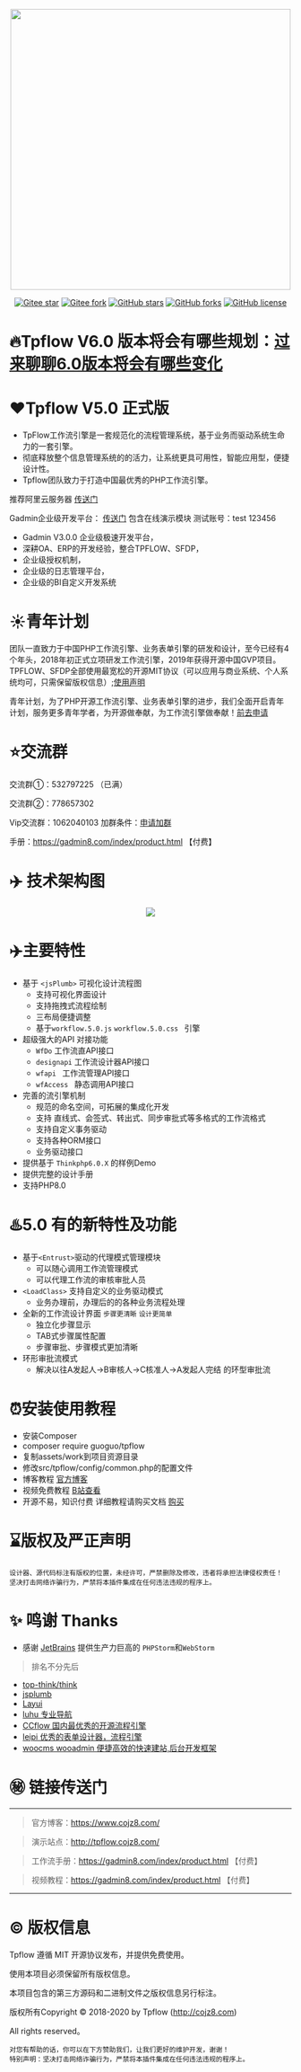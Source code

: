 <p align="center">
<img src="https://www.gadmin8.com/tpflow.png" width="500" />
</p>
<div align="center">

[![Gitee star](https://gitee.com/ntdgg/tpflow/badge/star.svg?theme=gvp)](https://gitee.com/ntdgg/tpflow)
[![Gitee fork](https://gitee.com/ntdgg/tpflow/badge/fork.svg?theme=gvp)](https://gitee.com/ntdgg/tpflow)
[![GitHub stars](https://img.shields.io/badge/license-Mit-yellowgreen?style=flat-square&logo=github)](https://gitee.com/ntdgg/tpflow)
[![GitHub forks](https://img.shields.io/badge/Tpflow-5.0-brightgreen?style=flat-square&logo=github)](https://gitee.com/ntdgg/tpflow)
[![GitHub license](https://img.shields.io/badge/Language-PHP8-orange?style=flat-square&logo=)](https://gitee.com/ntdgg/tpflow) 

</div>

# 🔥Tpflow V6.0 版本将会有哪些规划：[过来聊聊6.0版本将会有哪些变化](https://gitee.com/ntdgg/tpflow/issues/I48S0C "Demo") 

# ❤️Tpflow V5.0 正式版

*   TpFlow工作流引擎是一套规范化的流程管理系统，基于业务而驱动系统生命力的一套引擎。 
*   彻底释放整个信息管理系统的的活力，让系统更具可用性，智能应用型，便捷设计性。 
*   Tpflow团队致力于打造中国最优秀的PHP工作流引擎。


 推荐阿里云服务器 [传送门](https://www.aliyun.com/minisite/goods?userCode=6y4qge6i "Demo") 


Gadmin企业级开发平台：  [传送门](https://gadmin8.com "Demo") 包含在线演示模块 测试账号：test 123456

* Gadmin V3.0.0 企业级极速开发平台，
* 深耕OA、ERP的开发经验，整合TPFLOW、SFDP，
* 企业级授权机制，
* 企业级的日志管理平台，
* 企业级的BI自定义开发系统
# ☀️青年计划
团队一直致力于中国PHP工作流引擎、业务表单引擎的研发和设计，至今已经有4个年头，2018年初正式立项研发工作流引擎，2019年获得开源中国GVP项目。TPFLOW、SFDP全部使用最宽松的开源MIT协议（可以应用与商业系统、个人系统均可，只需保留版权信息）;[使用声明](https://www.cojz8.com/topic/2)

青年计划，为了PHP开源工作流引擎、业务表单引擎的进步，我们全面开启青年计划，服务更多青年学者，为开源做奉献，为工作流引擎做奉献！[前去申请](https://gadmin8.com/index/young.html)

# ⭐交流群

交流群①：532797225  （已满）

交流群②：778657302

Vip交流群：1062040103  加群条件：[申请加群](https://www.cojz8.com/article/148 "加群条件") 

手册：https://gadmin8.com/index/product.html  【付费】

# ✈️ 技术架构图

<p align="center">
<img src="https://www.gadmin8.com/img/tpflow_er.jpg"  />
</p>

# ✈️主要特性

+ 基于  `<jsPlumb>` 可视化设计流程图
    + 支持可视化界面设计
    + 支持拖拽式流程绘制
    + 三布局便捷调整
    + 基于`workflow.5.0.js` `workflow.5.0.css ` 引擎
+ 超级强大的API 对接功能
    + `WfDo` 工作流直API接口
    + `designapi` 工作流设计器API接口
    + `wfapi ` 工作流管理API接口
    + `wfAccess ` 静态调用API接口
+ 完善的流引擎机制
    + 规范的命名空间，可拓展的集成化开发
    + 支持 直线式、会签式、转出式、同步审批式等多格式的工作流格式
    + 支持自定义事务驱动
    + 支持各种ORM接口
    + 业务驱动接口
+ 提供基于 `Thinkphp6.0.X` 的样例Demo
+ 提供完整的设计手册
+ 支持PHP8.0


# ♨️5.0 有的新特性及功能

*   基于`<Entrust>`驱动的代理模式管理模块
    * 可以随心调用工作流管理模式
    * 可以代理工作流的审核审批人员
*  `<LoadClass>` 支持自定义的业务驱动模式
    * 业务办理前，办理后的的各种业务流程处理
*  全新的工作流设计界面  `步骤更清晰` `设计更简单`
    * 独立化步骤显示
    * TAB式步骤属性配置
    * 步骤审批、步骤模式更加清晰
 *  环形审批流模式
    * 解决以往A发起人->B审核人->C核准人->A发起人完结 的环型审批流 

# ⏰安装使用教程
 *  安装Composer
 *  composer require guoguo/tpflow
 *  复制assets/work到项目资源目录
 *  修改src/tpflow/config/common.php的配置文件
 *  博客教程 [官方博客](https://www.cojz8.com/ "官方博客")
 *  视频免费教程 [B站查看](https://www.bilibili.com/video/BV1VZ4y1A71Q)
 *   开源不易，知识付费  详细教程请购买文档 [购买](https://gadmin8.com/index/product.html)

# ⌛版权及严正声明

~~~
设计器、源代码标注有版权的位置，未经许可，严禁删除及修改，违者将承担法律侵权责任！
坚决打击网络诈骗行为，严禁将本插件集成在任何违法违规的程序上。
~~~


# ✨ 鸣谢  Thanks

- 感谢 [JetBrains](https://www.jetbrains.com) 提供生产力巨高的 `PHPStorm`和`WebStorm`
> 排名不分先后

- [top-think/think](https://github.com/top-think/think)
- [jsplumb](https://jsplumbtoolkit.com)
- [Layui](https://www.layui.com)
- [luhu 专业导航](https://www.luhu.co)
- [CCflow 国内最优秀的开源流程引擎](https://gitee.com/opencc/ccflow?_from=gitee_search)
- [leipi 优秀的表单设计器，流程引擎](http://www.leipi.org.cn)
- [woocms wooadmin 便捷高效的快速建站,后台开发框架](https://wooadmin.cn/)



# ㊙️ 链接传送门

---

> 官方博客：https://www.cojz8.com/

> 演示站点：http://tpflow.cojz8.com/   

> 工作流手册：https://gadmin8.com/index/product.html  【付费】

> 视频教程：https://gadmin8.com/index/product.html  【付费】

---


# ©️ 版权信息

Tpflow 遵循 MIT 开源协议发布，并提供免费使用。

使用本项目必须保留所有版权信息。

本项目包含的第三方源码和二进制文件之版权信息另行标注。

版权所有Copyright © 2018-2020 by Tpflow (http://cojz8.com)

All rights reserved。

~~~
对您有帮助的话，你可以在下方赞助我们，让我们更好的维护开发，谢谢！
特别声明：坚决打击网络诈骗行为，严禁将本插件集成在任何违法违规的程序上。
~~~

